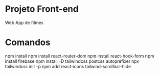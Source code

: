 # Projeto Front-end
Web App de filmes
# Comandos
npm install
npm install react-router-dom
npm install react-hook-form
npm install firebase
npm install -D tailwindcss postcss autoprefixer
npx tailwindcss init -p
npm add react-icons tailwind-scrollbar-hide
